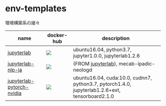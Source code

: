 # env-templates
環境構築系の諸々

| name                                                     | docker-hub                                                   | description                                                  |
| -------------------------------------------------------- | ------------------------------------------------------------ | ------------------------------------------------------------ |
| [jupyterlab](./jupyterlab)                               | <a href='https://hub.docker.com/r/syunyooo/jupyterlab'> ![](https://img.shields.io/docker/cloud/build/syunyooo/jupyterlab.svg?logo=docker&logoColor=white&style=for-the-badge)</a> | ubuntu16.04, python3.7, jupyter1.0.0, jupyterlab1.2.6        |
| [jupyterlab-nlp-ja](./jupyterlab-nlp-ja)                 | <a href='https://hub.docker.com/r/syunyooo/jupyterlab-nlp-ja'> ![](https://img.shields.io/docker/cloud/build/syunyooo/jupyterlab-nlp-ja.svg?logo=docker&logoColor=white&style=for-the-badge)</a> | (FROM [jupyterlab](https://github.com/shunyooo/env-templates/tree/master/jupyterlab)), mecab-ipadic-neologd |
| [jupyterlab-pytorch-nvidia](./jupyterlab-pytorch-nvidia) | <a href='https://hub.docker.com/r/syunyooo/jupyterlab-pytorch-nvidia'> ![](https://img.shields.io/docker/cloud/build/syunyooo/jupyterlab-pytorch-nvidia.svg?logo=docker&logoColor=white&style=for-the-badge)</a> | ubuntu16.04, cuda:10.0, cudnn7, python3.7, pytorch1.4.0, jupyterlab1.2.6+ext, tensorboard2.1.0 |

